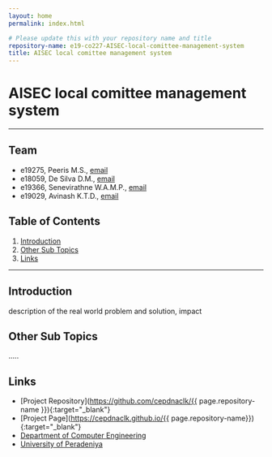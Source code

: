 ```yaml
---
layout: home
permalink: index.html

# Please update this with your repository name and title
repository-name: e19-co227-AISEC-local-comittee-management-system
title: AISEC local comittee management system
---
```


[comment]: # "This is the standard layout for the project, but you can clean this and use your own template"

# AISEC local comittee management system

---

<!-- 
This is a sample image, to show how to add images to your page. To learn more options, please refer [this](https://projects.ce.pdn.ac.lk/docs/faq/how-to-add-an-image/)

![Sample Image](./images/sample.png)
 -->

## Team
-  e19275, Peeris M.S., [email](mailto:e19275@eng.pdn.ac.lk)
-  e18059, De Silva D.M., [email](mailto:e18059@eng.pdn.ac.lk)
-  e19366, Senevirathne W.A.M.P., [email](mailto:e19366@eng.pdn.ac.lk)
-  e19029, Avinash K.T.D., [email](mailto:e19029@eng.pdn.ac.lk)

## Table of Contents
1. [Introduction](#introduction)
2. [Other Sub Topics](#other-sub-topics)
3. [Links](#links)

---

## Introduction

 description of the real world problem and solution, impact

## Other Sub Topics

.....

## Links

- [Project Repository](https://github.com/cepdnaclk/{{ page.repository-name }}){:target="_blank"}
- [Project Page](https://cepdnaclk.github.io/{{ page.repository-name}}){:target="_blank"}
- [Department of Computer Engineering](http://www.ce.pdn.ac.lk/)
- [University of Peradeniya](https://eng.pdn.ac.lk/)


[//]: # (Please refer this to learn more about Markdown syntax)
[//]: # (https://github.com/adam-p/markdown-here/wiki/Markdown-Cheatsheet)

